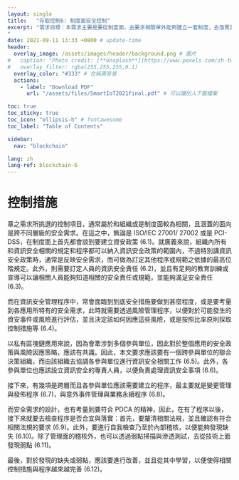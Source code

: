 ```yaml
---
layout: single
title:   "存取控制6: 制度面安全控制"
excerpt: "需求目標：本需求主要是要從制度面，去要求相關單外能夠建立一套制度，去落實其他安全需求與控制措施。
" 
date: 2021-09-11 13:33 +0800 # update-time
header:
  overlay_image: /assets/images/header/background.png # 圖片
#   caption: "Photo credit: [**Unsplash**](https://www.pexels.com/zh-tw/search/earth/)" # 可以表示圖片來源
#   overlay_filter: rgba(255,255,255,0.1)
  overlay_color: "#333" # 在純黑背景
  actions:
    - label: "Download PDF"
      url: "/assets/files/SmartIoT2021final.pdf" # 可以讓別人下載檔案

toc: true
toc_sticky: true
toc_icon: "ellipsis-h" # fontawesome
toc_label: "Table of Contents"

sidebar:
  nav: "blockchain"

lang: zh
lang-ref: blockchain-6
---
```



# 控制措施
章之需求所挑選的控制項目，通常屬於和組織或是制度面較為相關，且涵蓋的面向是跨不同層級的安全需求。在這之中，無論是 ISO/IEC 27001/ 27002 或是 PCI-DSS，在制度面上首先都會談到要建立資安政策 (6.1)。就廣義來說，組織內所有和資訊安全相關的規定和程序都可以納入資訊安全政策的範圍內，不過特別講資訊安全政策時，通常是反映安全需求，而可做為訂定其他程序或規範之依據的最高位階規定。此外，則需要訂定人員的資訊安全責任 (6.2)，並且有足夠的教育訓練或宣導可以讓相關人員能夠知道相關的安全責任或規範，並能夠滿足安全責任 (6.3)。

而在資訊安全管理程序中，常會面臨到到底安全措施要做到甚麼程度，或是要考量到各應用所特有的安全需求，此時就需要透過風險管理程序，以便對於可能發生的資安事件或風險進行評估，並且決定該如何因應這些風險，或是按照比率原則採取控制措施等 (6.4)。

以私有區塊鏈應用來說，因為會牽涉到多個參與單位，因此對於整個應用的安全政策與風險因應策略，應該有共識。因此，本文要求應該要有一個跨參與單位的聯合決策組織，而由該組織去協調各參與單位進行資訊安全相關工作 (6.5)。此外，各參與單位也應該設立資訊安全的專責人員，以便負責處理資訊安全事項 (6.6)。

接下來，有幾項是跨層而且各參與單位應該需要建立的程序，最主要就是變更管理與發佈程序 (6.7)，與意外事件管理與業務永續程序 (6.8)。

而安全需求的設計，也有考量到要符合 PDCA 的精神，因此，在有了程序以後，接下來就要去檢查程序是否合宜與落實：首先，要釐清相關法規，並且確認有符合相關法規的要求 (6.9)。此外，要進行自我檢查乃至於內部稽核，以便能夠發現缺失 (6.10)。除了管理面的稽核外，也可以透過弱點掃描與滲透測試，去從技術上面發現弱點 (6.11)。

最後，對於發現的缺失或弱點，應該要進行改善，並且從其中學習，以便使得相關控制措施與程序越來越完善 (6.12)。


